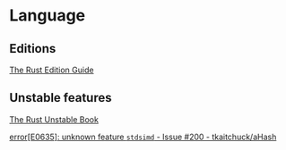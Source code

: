 # Language
## Editions
[The Rust Edition Guide](https://doc.rust-lang.org/edition-guide/index.html)

## Unstable features
[The Rust Unstable Book](https://doc.rust-lang.org/beta/unstable-book/the-unstable-book.html)

[error\[E0635\]: unknown feature `stdsimd` - Issue #200 - tkaitchuck/aHash](https://github.com/tkaitchuck/aHash/issues/200)
